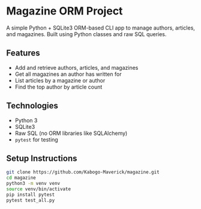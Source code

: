 # Magazine ORM Project

A simple Python + SQLite3 ORM-based CLI app to manage authors, articles, and magazines. Built using Python classes and raw SQL queries.

## Features

- Add and retrieve authors, articles, and magazines
- Get all magazines an author has written for
- List articles by a magazine or author
- Find the top author by article count

## Technologies

- Python 3
- SQLite3
- Raw SQL (no ORM libraries like SQLAlchemy)
- `pytest` for testing

## Setup Instructions
```bash
git clone https://github.com/Kabogo-Maverick/magazine.git
cd magazine
python3 -m venv venv
source venv/bin/activate
pip install pytest
pytest test_all.py
